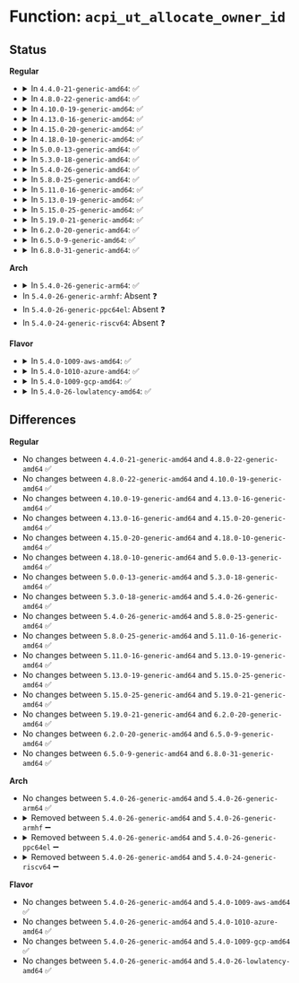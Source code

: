 # Function: <code>acpi_ut_allocate_owner_id</code>

## Status
<b>Regular</b>
<ul>
<li>
<details>
<summary>In <code>4.4.0-21-generic-amd64</code>: ✅</summary>

```c
acpi_status acpi_ut_allocate_owner_id(acpi_owner_id * owner_id)
```

```json
{
  "name": "acpi_ut_allocate_owner_id",
  "collision_type": "Unique Global",
  "inline_type": "No",
  "funcs": [
    {
      "addr": 18446744071583733986,
      "name": "acpi_ut_allocate_owner_id",
      "external": true,
      "loc": "drivers/acpi/acpica/utownerid.c:64",
      "file": "drivers/acpi/acpica/utownerid.c",
      "inline": "seen, unknown",
      "caller_inline": [],
      "caller_func": [
        "drivers/acpi/acpica/tbdata.c:acpi_tb_allocate_owner_id"
      ]
    }
  ],
  "symbols": [
    {
      "addr": 18446744071583733986,
      "name": "acpi_ut_allocate_owner_id",
      "section": ".text",
      "bind": "STB_GLOBAL",
      "size": 241
    }
  ]
}
```
</details>
</li>
<li>
<details>
<summary>In <code>4.8.0-22-generic-amd64</code>: ✅</summary>

```c
acpi_status acpi_ut_allocate_owner_id(acpi_owner_id * owner_id)
```

```json
{
  "name": "acpi_ut_allocate_owner_id",
  "collision_type": "Unique Global",
  "inline_type": "No",
  "funcs": [
    {
      "addr": 18446744071584058233,
      "name": "acpi_ut_allocate_owner_id",
      "external": true,
      "loc": "drivers/acpi/acpica/utownerid.c:64",
      "file": "drivers/acpi/acpica/utownerid.c",
      "inline": "seen, unknown",
      "caller_inline": [],
      "caller_func": [
        "drivers/acpi/acpica/tbdata.c:acpi_tb_allocate_owner_id"
      ]
    }
  ],
  "symbols": [
    {
      "addr": 18446744071584058233,
      "name": "acpi_ut_allocate_owner_id",
      "section": ".text",
      "bind": "STB_GLOBAL",
      "size": 241
    }
  ]
}
```
</details>
</li>
<li>
<details>
<summary>In <code>4.10.0-19-generic-amd64</code>: ✅</summary>

```c
acpi_status acpi_ut_allocate_owner_id(acpi_owner_id * owner_id)
```

```json
{
  "name": "acpi_ut_allocate_owner_id",
  "collision_type": "Unique Global",
  "inline_type": "No",
  "funcs": [
    {
      "addr": 18446744071584200080,
      "name": "acpi_ut_allocate_owner_id",
      "external": true,
      "loc": "drivers/acpi/acpica/utownerid.c:64",
      "file": "drivers/acpi/acpica/utownerid.c",
      "inline": "seen, unknown",
      "caller_inline": [],
      "caller_func": [
        "drivers/acpi/acpica/tbdata.c:acpi_tb_allocate_owner_id"
      ]
    }
  ],
  "symbols": [
    {
      "addr": 18446744071584200080,
      "name": "acpi_ut_allocate_owner_id",
      "section": ".text",
      "bind": "STB_GLOBAL",
      "size": 241
    }
  ]
}
```
</details>
</li>
<li>
<details>
<summary>In <code>4.13.0-16-generic-amd64</code>: ✅</summary>

```c
acpi_status acpi_ut_allocate_owner_id(acpi_owner_id * owner_id)
```

```json
{
  "name": "acpi_ut_allocate_owner_id",
  "collision_type": "Unique Global",
  "inline_type": "No",
  "funcs": [
    {
      "addr": 18446744071584267654,
      "name": "acpi_ut_allocate_owner_id",
      "external": true,
      "loc": "drivers/acpi/acpica/utownerid.c:64",
      "file": "drivers/acpi/acpica/utownerid.c",
      "inline": "seen, unknown",
      "caller_inline": [],
      "caller_func": [
        "drivers/acpi/acpica/tbdata.c:acpi_tb_allocate_owner_id"
      ]
    }
  ],
  "symbols": [
    {
      "addr": 18446744071584267654,
      "name": "acpi_ut_allocate_owner_id",
      "section": ".text",
      "bind": "STB_GLOBAL",
      "size": 238
    }
  ]
}
```
</details>
</li>
<li>
<details>
<summary>In <code>4.15.0-20-generic-amd64</code>: ✅</summary>

```c
acpi_status acpi_ut_allocate_owner_id(acpi_owner_id * owner_id)
```

```json
{
  "name": "acpi_ut_allocate_owner_id",
  "collision_type": "Unique Global",
  "inline_type": "No",
  "funcs": [
    {
      "addr": 18446744071584637586,
      "name": "acpi_ut_allocate_owner_id",
      "external": true,
      "loc": "drivers/acpi/acpica/utownerid.c:64",
      "file": "drivers/acpi/acpica/utownerid.c",
      "inline": "seen, unknown",
      "caller_inline": [],
      "caller_func": [
        "drivers/acpi/acpica/dsmethod.c:acpi_ds_begin_method_execution",
        "drivers/acpi/acpica/tbdata.c:acpi_tb_allocate_owner_id",
        "drivers/acpi/acpica/dbmethod.c:acpi_db_disassemble_method"
      ]
    }
  ],
  "symbols": [
    {
      "addr": 18446744071584637586,
      "name": "acpi_ut_allocate_owner_id",
      "section": ".text",
      "bind": "STB_GLOBAL",
      "size": 444
    }
  ]
}
```
</details>
</li>
<li>
<details>
<summary>In <code>4.18.0-10-generic-amd64</code>: ✅</summary>

```c
acpi_status acpi_ut_allocate_owner_id(acpi_owner_id * owner_id)
```

```json
{
  "name": "acpi_ut_allocate_owner_id",
  "collision_type": "Unique Global",
  "inline_type": "No",
  "funcs": [
    {
      "addr": 18446744071584863296,
      "name": "acpi_ut_allocate_owner_id",
      "external": true,
      "loc": "drivers/acpi/acpica/utownerid.c:28",
      "file": "drivers/acpi/acpica/utownerid.c",
      "inline": "seen, unknown",
      "caller_inline": [],
      "caller_func": [
        "drivers/acpi/acpica/dsmethod.c:acpi_ds_begin_method_execution",
        "drivers/acpi/acpica/tbdata.c:acpi_tb_allocate_owner_id",
        "drivers/acpi/acpica/dbmethod.c:acpi_db_disassemble_method"
      ]
    }
  ],
  "symbols": [
    {
      "addr": 18446744071584863296,
      "name": "acpi_ut_allocate_owner_id",
      "section": ".text",
      "bind": "STB_GLOBAL",
      "size": 444
    }
  ]
}
```
</details>
</li>
<li>
<details>
<summary>In <code>5.0.0-13-generic-amd64</code>: ✅</summary>

```c
acpi_status acpi_ut_allocate_owner_id(acpi_owner_id * owner_id)
```

```json
{
  "name": "acpi_ut_allocate_owner_id",
  "collision_type": "Unique Global",
  "inline_type": "No",
  "funcs": [
    {
      "addr": 18446744071584966787,
      "name": "acpi_ut_allocate_owner_id",
      "external": true,
      "loc": "drivers/acpi/acpica/utownerid.c:28",
      "file": "drivers/acpi/acpica/utownerid.c",
      "inline": "seen, unknown",
      "caller_inline": [],
      "caller_func": [
        "drivers/acpi/acpica/dsmethod.c:acpi_ds_begin_method_execution",
        "drivers/acpi/acpica/tbdata.c:acpi_tb_allocate_owner_id"
      ]
    }
  ],
  "symbols": [
    {
      "addr": 18446744071584966787,
      "name": "acpi_ut_allocate_owner_id",
      "section": ".text",
      "bind": "STB_GLOBAL",
      "size": 453
    }
  ]
}
```
</details>
</li>
<li>
<details>
<summary>In <code>5.3.0-18-generic-amd64</code>: ✅</summary>

```c
acpi_status acpi_ut_allocate_owner_id(acpi_owner_id * owner_id)
```

```json
{
  "name": "acpi_ut_allocate_owner_id",
  "collision_type": "Unique Global",
  "inline_type": "No",
  "funcs": [
    {
      "addr": 18446744071585170011,
      "name": "acpi_ut_allocate_owner_id",
      "external": true,
      "loc": "drivers/acpi/acpica/utownerid.c:28",
      "file": "drivers/acpi/acpica/utownerid.c",
      "inline": "seen, unknown",
      "caller_inline": [],
      "caller_func": [
        "drivers/acpi/acpica/dsmethod.c:acpi_ds_begin_method_execution",
        "drivers/acpi/acpica/tbdata.c:acpi_tb_allocate_owner_id"
      ]
    }
  ],
  "symbols": [
    {
      "addr": 18446744071585170011,
      "name": "acpi_ut_allocate_owner_id",
      "section": ".text",
      "bind": "STB_GLOBAL",
      "size": 463
    }
  ]
}
```
</details>
</li>
<li>
<details>
<summary>In <code>5.4.0-26-generic-amd64</code>: ✅</summary>

```c
acpi_status acpi_ut_allocate_owner_id(acpi_owner_id * owner_id)
```

```json
{
  "name": "acpi_ut_allocate_owner_id",
  "collision_type": "Unique Global",
  "inline_type": "No",
  "funcs": [
    {
      "addr": 18446744071585306358,
      "name": "acpi_ut_allocate_owner_id",
      "external": true,
      "loc": "drivers/acpi/acpica/utownerid.c:28",
      "file": "drivers/acpi/acpica/utownerid.c",
      "inline": "seen, unknown",
      "caller_inline": [],
      "caller_func": [
        "drivers/acpi/acpica/dsmethod.c:acpi_ds_begin_method_execution",
        "drivers/acpi/acpica/tbdata.c:acpi_tb_allocate_owner_id"
      ]
    }
  ],
  "symbols": [
    {
      "addr": 18446744071585306358,
      "name": "acpi_ut_allocate_owner_id",
      "section": ".text",
      "bind": "STB_GLOBAL",
      "size": 467
    }
  ]
}
```
</details>
</li>
<li>
<details>
<summary>In <code>5.8.0-25-generic-amd64</code>: ✅</summary>

```c
acpi_status acpi_ut_allocate_owner_id(acpi_owner_id * owner_id)
```

```json
{
  "name": "acpi_ut_allocate_owner_id",
  "collision_type": "Unique Global",
  "inline_type": "No",
  "funcs": [
    {
      "addr": 18446744071586012882,
      "name": "acpi_ut_allocate_owner_id",
      "external": true,
      "loc": "drivers/acpi/acpica/utownerid.c:28",
      "file": "drivers/acpi/acpica/utownerid.c",
      "inline": "seen, unknown",
      "caller_inline": [],
      "caller_func": [
        "drivers/acpi/acpica/dsmethod.c:acpi_ds_begin_method_execution",
        "drivers/acpi/acpica/tbdata.c:acpi_tb_allocate_owner_id"
      ]
    }
  ],
  "symbols": [
    {
      "addr": 18446744071586012882,
      "name": "acpi_ut_allocate_owner_id",
      "section": ".text",
      "bind": "STB_GLOBAL",
      "size": 467
    }
  ]
}
```
</details>
</li>
<li>
<details>
<summary>In <code>5.11.0-16-generic-amd64</code>: ✅</summary>

```c
acpi_status acpi_ut_allocate_owner_id(acpi_owner_id * owner_id)
```

```json
{
  "name": "acpi_ut_allocate_owner_id",
  "collision_type": "Unique Global",
  "inline_type": "No",
  "funcs": [
    {
      "addr": 18446744071586135677,
      "name": "acpi_ut_allocate_owner_id",
      "external": true,
      "loc": "drivers/acpi/acpica/utownerid.c:28",
      "file": "drivers/acpi/acpica/utownerid.c",
      "inline": "seen, unknown",
      "caller_inline": [],
      "caller_func": [
        "drivers/acpi/acpica/dsmethod.c:acpi_ds_begin_method_execution",
        "drivers/acpi/acpica/tbdata.c:acpi_tb_allocate_owner_id"
      ]
    }
  ],
  "symbols": [
    {
      "addr": 18446744071586135677,
      "name": "acpi_ut_allocate_owner_id",
      "section": ".text",
      "bind": "STB_GLOBAL",
      "size": 467
    }
  ]
}
```
</details>
</li>
<li>
<details>
<summary>In <code>5.13.0-19-generic-amd64</code>: ✅</summary>

```c
acpi_status acpi_ut_allocate_owner_id(acpi_owner_id * owner_id)
```

```json
{
  "name": "acpi_ut_allocate_owner_id",
  "collision_type": "Unique Global",
  "inline_type": "No",
  "funcs": [
    {
      "addr": 18446744071586012443,
      "name": "acpi_ut_allocate_owner_id",
      "external": true,
      "loc": "drivers/acpi/acpica/utownerid.c:28",
      "file": "drivers/acpi/acpica/utownerid.c",
      "inline": "seen, unknown",
      "caller_inline": [],
      "caller_func": [
        "drivers/acpi/acpica/dsmethod.c:acpi_ds_begin_method_execution",
        "drivers/acpi/acpica/tbdata.c:acpi_tb_allocate_owner_id"
      ]
    }
  ],
  "symbols": [
    {
      "addr": 18446744071586012443,
      "name": "acpi_ut_allocate_owner_id",
      "section": ".text",
      "bind": "STB_GLOBAL",
      "size": 467
    }
  ]
}
```
</details>
</li>
<li>
<details>
<summary>In <code>5.15.0-25-generic-amd64</code>: ✅</summary>

```c
acpi_status acpi_ut_allocate_owner_id(acpi_owner_id * owner_id)
```

```json
{
  "name": "acpi_ut_allocate_owner_id",
  "collision_type": "Unique Global",
  "inline_type": "No",
  "funcs": [
    {
      "addr": 18446744071586502527,
      "name": "acpi_ut_allocate_owner_id",
      "external": true,
      "loc": "drivers/acpi/acpica/utownerid.c:28",
      "file": "drivers/acpi/acpica/utownerid.c",
      "inline": "seen, unknown",
      "caller_inline": [],
      "caller_func": [
        "drivers/acpi/acpica/dsmethod.c:acpi_ds_begin_method_execution",
        "drivers/acpi/acpica/tbdata.c:acpi_tb_allocate_owner_id"
      ]
    }
  ],
  "symbols": [
    {
      "addr": 18446744071586502527,
      "name": "acpi_ut_allocate_owner_id",
      "section": ".text",
      "bind": "STB_GLOBAL",
      "size": 558
    }
  ]
}
```
</details>
</li>
<li>
<details>
<summary>In <code>5.19.0-21-generic-amd64</code>: ✅</summary>

```c
acpi_status acpi_ut_allocate_owner_id(acpi_owner_id * owner_id)
```

```json
{
  "name": "acpi_ut_allocate_owner_id",
  "collision_type": "Unique Global",
  "inline_type": "No",
  "funcs": [
    {
      "addr": 18446744071587757882,
      "name": "acpi_ut_allocate_owner_id",
      "external": true,
      "loc": "drivers/acpi/acpica/utownerid.c:28",
      "file": "drivers/acpi/acpica/utownerid.c",
      "inline": "seen, unknown",
      "caller_inline": [],
      "caller_func": [
        "drivers/acpi/acpica/dsmethod.c:acpi_ds_begin_method_execution",
        "drivers/acpi/acpica/tbdata.c:acpi_tb_allocate_owner_id"
      ]
    }
  ],
  "symbols": [
    {
      "addr": 18446744071587757882,
      "name": "acpi_ut_allocate_owner_id",
      "section": ".text",
      "bind": "STB_GLOBAL",
      "size": 572
    }
  ]
}
```
</details>
</li>
<li>
<details>
<summary>In <code>6.2.0-20-generic-amd64</code>: ✅</summary>

```c
acpi_status acpi_ut_allocate_owner_id(acpi_owner_id * owner_id)
```

```json
{
  "name": "acpi_ut_allocate_owner_id",
  "collision_type": "Unique Global",
  "inline_type": "No",
  "funcs": [
    {
      "addr": 18446744071589085408,
      "name": "acpi_ut_allocate_owner_id",
      "external": true,
      "loc": "drivers/acpi/acpica/utownerid.c:28",
      "file": "drivers/acpi/acpica/utownerid.c",
      "inline": "seen, unknown",
      "caller_inline": [],
      "caller_func": [
        "drivers/acpi/acpica/dsmethod.c:acpi_ds_begin_method_execution",
        "drivers/acpi/acpica/tbdata.c:acpi_tb_allocate_owner_id"
      ]
    }
  ],
  "symbols": [
    {
      "addr": 18446744071589085408,
      "name": "acpi_ut_allocate_owner_id",
      "section": ".text",
      "bind": "STB_GLOBAL",
      "size": 696
    }
  ]
}
```
</details>
</li>
<li>
<details>
<summary>In <code>6.5.0-9-generic-amd64</code>: ✅</summary>

```c
acpi_status acpi_ut_allocate_owner_id(acpi_owner_id * owner_id)
```

```json
{
  "name": "acpi_ut_allocate_owner_id",
  "collision_type": "Unique Global",
  "inline_type": "No",
  "funcs": [
    {
      "addr": 18446744071589377200,
      "name": "acpi_ut_allocate_owner_id",
      "external": true,
      "loc": "drivers/acpi/acpica/utownerid.c:28",
      "file": "drivers/acpi/acpica/utownerid.c",
      "inline": "seen, unknown",
      "caller_inline": [],
      "caller_func": [
        "drivers/acpi/acpica/dsmethod.c:acpi_ds_begin_method_execution",
        "drivers/acpi/acpica/tbdata.c:acpi_tb_allocate_owner_id"
      ]
    }
  ],
  "symbols": [
    {
      "addr": 18446744071589377200,
      "name": "acpi_ut_allocate_owner_id",
      "section": ".text",
      "bind": "STB_GLOBAL",
      "size": 689
    }
  ]
}
```
</details>
</li>
<li>
<details>
<summary>In <code>6.8.0-31-generic-amd64</code>: ✅</summary>

```c
acpi_status acpi_ut_allocate_owner_id(acpi_owner_id * owner_id)
```

```json
{
  "name": "acpi_ut_allocate_owner_id",
  "collision_type": "Unique Global",
  "inline_type": "No",
  "funcs": [
    {
      "addr": 18446744071589684352,
      "name": "acpi_ut_allocate_owner_id",
      "external": true,
      "loc": "drivers/acpi/acpica/utownerid.c:28",
      "file": "drivers/acpi/acpica/utownerid.c",
      "inline": "seen, unknown",
      "caller_inline": [],
      "caller_func": [
        "drivers/acpi/acpica/dsmethod.c:acpi_ds_begin_method_execution",
        "drivers/acpi/acpica/tbdata.c:acpi_tb_allocate_owner_id"
      ]
    }
  ],
  "symbols": [
    {
      "addr": 18446744071589684352,
      "name": "acpi_ut_allocate_owner_id",
      "section": ".text",
      "bind": "STB_GLOBAL",
      "size": 689
    }
  ]
}
```
</details>
</li>
</ul>
<b>Arch</b>
<ul>
<li>
<details>
<summary>In <code>5.4.0-26-generic-arm64</code>: ✅</summary>

```c
acpi_status acpi_ut_allocate_owner_id(acpi_owner_id * owner_id)
```

```json
{
  "name": "acpi_ut_allocate_owner_id",
  "collision_type": "Unique Global",
  "inline_type": "No",
  "funcs": [
    {
      "addr": 18446603336497618500,
      "name": "acpi_ut_allocate_owner_id",
      "external": true,
      "loc": "drivers/acpi/acpica/utownerid.c:28",
      "file": "drivers/acpi/acpica/utownerid.c",
      "inline": "seen, unknown",
      "caller_inline": [],
      "caller_func": [
        "drivers/acpi/acpica/dsmethod.c:acpi_ds_begin_method_execution",
        "drivers/acpi/acpica/tbdata.c:acpi_tb_allocate_owner_id"
      ]
    }
  ],
  "symbols": [
    {
      "addr": 18446603336497618500,
      "name": "acpi_ut_allocate_owner_id",
      "section": ".text",
      "bind": "STB_GLOBAL",
      "size": 260
    }
  ]
}
```
</details>
</li>
<li>
In <code>5.4.0-26-generic-armhf</code>: Absent ❓
</li>
<li>
In <code>5.4.0-26-generic-ppc64el</code>: Absent ❓
</li>
<li>
In <code>5.4.0-24-generic-riscv64</code>: Absent ❓
</li>
</ul>
<b>Flavor</b>
<ul>
<li>
<details>
<summary>In <code>5.4.0-1009-aws-amd64</code>: ✅</summary>

```c
acpi_status acpi_ut_allocate_owner_id(acpi_owner_id * owner_id)
```

```json
{
  "name": "acpi_ut_allocate_owner_id",
  "collision_type": "Unique Global",
  "inline_type": "No",
  "funcs": [
    {
      "addr": 18446744071585139573,
      "name": "acpi_ut_allocate_owner_id",
      "external": true,
      "loc": "drivers/acpi/acpica/utownerid.c:28",
      "file": "drivers/acpi/acpica/utownerid.c",
      "inline": "seen, unknown",
      "caller_inline": [],
      "caller_func": [
        "drivers/acpi/acpica/dsmethod.c:acpi_ds_begin_method_execution",
        "drivers/acpi/acpica/tbdata.c:acpi_tb_allocate_owner_id"
      ]
    }
  ],
  "symbols": [
    {
      "addr": 18446744071585139573,
      "name": "acpi_ut_allocate_owner_id",
      "section": ".text",
      "bind": "STB_GLOBAL",
      "size": 243
    }
  ]
}
```
</details>
</li>
<li>
<details>
<summary>In <code>5.4.0-1010-azure-amd64</code>: ✅</summary>

```c
acpi_status acpi_ut_allocate_owner_id(acpi_owner_id * owner_id)
```

```json
{
  "name": "acpi_ut_allocate_owner_id",
  "collision_type": "Unique Global",
  "inline_type": "No",
  "funcs": [
    {
      "addr": 18446744071585054773,
      "name": "acpi_ut_allocate_owner_id",
      "external": true,
      "loc": "drivers/acpi/acpica/utownerid.c:28",
      "file": "drivers/acpi/acpica/utownerid.c",
      "inline": "seen, unknown",
      "caller_inline": [],
      "caller_func": [
        "drivers/acpi/acpica/dsmethod.c:acpi_ds_begin_method_execution",
        "drivers/acpi/acpica/tbdata.c:acpi_tb_allocate_owner_id"
      ]
    }
  ],
  "symbols": [
    {
      "addr": 18446744071585054773,
      "name": "acpi_ut_allocate_owner_id",
      "section": ".text",
      "bind": "STB_GLOBAL",
      "size": 243
    }
  ]
}
```
</details>
</li>
<li>
<details>
<summary>In <code>5.4.0-1009-gcp-amd64</code>: ✅</summary>

```c
acpi_status acpi_ut_allocate_owner_id(acpi_owner_id * owner_id)
```

```json
{
  "name": "acpi_ut_allocate_owner_id",
  "collision_type": "Unique Global",
  "inline_type": "No",
  "funcs": [
    {
      "addr": 18446744071585257942,
      "name": "acpi_ut_allocate_owner_id",
      "external": true,
      "loc": "drivers/acpi/acpica/utownerid.c:28",
      "file": "drivers/acpi/acpica/utownerid.c",
      "inline": "seen, unknown",
      "caller_inline": [],
      "caller_func": [
        "drivers/acpi/acpica/dsmethod.c:acpi_ds_begin_method_execution",
        "drivers/acpi/acpica/tbdata.c:acpi_tb_allocate_owner_id"
      ]
    }
  ],
  "symbols": [
    {
      "addr": 18446744071585257942,
      "name": "acpi_ut_allocate_owner_id",
      "section": ".text",
      "bind": "STB_GLOBAL",
      "size": 467
    }
  ]
}
```
</details>
</li>
<li>
<details>
<summary>In <code>5.4.0-26-lowlatency-amd64</code>: ✅</summary>

```c
acpi_status acpi_ut_allocate_owner_id(acpi_owner_id * owner_id)
```

```json
{
  "name": "acpi_ut_allocate_owner_id",
  "collision_type": "Unique Global",
  "inline_type": "No",
  "funcs": [
    {
      "addr": 18446744071585364102,
      "name": "acpi_ut_allocate_owner_id",
      "external": true,
      "loc": "drivers/acpi/acpica/utownerid.c:28",
      "file": "drivers/acpi/acpica/utownerid.c",
      "inline": "seen, unknown",
      "caller_inline": [],
      "caller_func": [
        "drivers/acpi/acpica/dsmethod.c:acpi_ds_begin_method_execution",
        "drivers/acpi/acpica/tbdata.c:acpi_tb_allocate_owner_id"
      ]
    }
  ],
  "symbols": [
    {
      "addr": 18446744071585364102,
      "name": "acpi_ut_allocate_owner_id",
      "section": ".text",
      "bind": "STB_GLOBAL",
      "size": 467
    }
  ]
}
```
</details>
</li>
</ul>

## Differences
<b>Regular</b>
<ul>
<li>
No changes between <code>4.4.0-21-generic-amd64</code> and <code>4.8.0-22-generic-amd64</code> ✅
</li>
<li>
No changes between <code>4.8.0-22-generic-amd64</code> and <code>4.10.0-19-generic-amd64</code> ✅
</li>
<li>
No changes between <code>4.10.0-19-generic-amd64</code> and <code>4.13.0-16-generic-amd64</code> ✅
</li>
<li>
No changes between <code>4.13.0-16-generic-amd64</code> and <code>4.15.0-20-generic-amd64</code> ✅
</li>
<li>
No changes between <code>4.15.0-20-generic-amd64</code> and <code>4.18.0-10-generic-amd64</code> ✅
</li>
<li>
No changes between <code>4.18.0-10-generic-amd64</code> and <code>5.0.0-13-generic-amd64</code> ✅
</li>
<li>
No changes between <code>5.0.0-13-generic-amd64</code> and <code>5.3.0-18-generic-amd64</code> ✅
</li>
<li>
No changes between <code>5.3.0-18-generic-amd64</code> and <code>5.4.0-26-generic-amd64</code> ✅
</li>
<li>
No changes between <code>5.4.0-26-generic-amd64</code> and <code>5.8.0-25-generic-amd64</code> ✅
</li>
<li>
No changes between <code>5.8.0-25-generic-amd64</code> and <code>5.11.0-16-generic-amd64</code> ✅
</li>
<li>
No changes between <code>5.11.0-16-generic-amd64</code> and <code>5.13.0-19-generic-amd64</code> ✅
</li>
<li>
No changes between <code>5.13.0-19-generic-amd64</code> and <code>5.15.0-25-generic-amd64</code> ✅
</li>
<li>
No changes between <code>5.15.0-25-generic-amd64</code> and <code>5.19.0-21-generic-amd64</code> ✅
</li>
<li>
No changes between <code>5.19.0-21-generic-amd64</code> and <code>6.2.0-20-generic-amd64</code> ✅
</li>
<li>
No changes between <code>6.2.0-20-generic-amd64</code> and <code>6.5.0-9-generic-amd64</code> ✅
</li>
<li>
No changes between <code>6.5.0-9-generic-amd64</code> and <code>6.8.0-31-generic-amd64</code> ✅
</li>
</ul>
<b>Arch</b>
<ul>
<li>
No changes between <code>5.4.0-26-generic-amd64</code> and <code>5.4.0-26-generic-arm64</code> ✅
</li>
<li>
<details>
<summary>Removed between <code>5.4.0-26-generic-amd64</code> and <code>5.4.0-26-generic-armhf</code> ➖</summary>

```c
acpi_status acpi_ut_allocate_owner_id(acpi_owner_id * owner_id)
```
</details>
</li>
<li>
<details>
<summary>Removed between <code>5.4.0-26-generic-amd64</code> and <code>5.4.0-26-generic-ppc64el</code> ➖</summary>

```c
acpi_status acpi_ut_allocate_owner_id(acpi_owner_id * owner_id)
```
</details>
</li>
<li>
<details>
<summary>Removed between <code>5.4.0-26-generic-amd64</code> and <code>5.4.0-24-generic-riscv64</code> ➖</summary>

```c
acpi_status acpi_ut_allocate_owner_id(acpi_owner_id * owner_id)
```
</details>
</li>
</ul>
<b>Flavor</b>
<ul>
<li>
No changes between <code>5.4.0-26-generic-amd64</code> and <code>5.4.0-1009-aws-amd64</code> ✅
</li>
<li>
No changes between <code>5.4.0-26-generic-amd64</code> and <code>5.4.0-1010-azure-amd64</code> ✅
</li>
<li>
No changes between <code>5.4.0-26-generic-amd64</code> and <code>5.4.0-1009-gcp-amd64</code> ✅
</li>
<li>
No changes between <code>5.4.0-26-generic-amd64</code> and <code>5.4.0-26-lowlatency-amd64</code> ✅
</li>
</ul>
